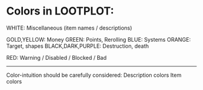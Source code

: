 


# Colors in LOOTPLOT:

WHITE: Miscellaneous (item names / descriptions)

GOLD,YELLOW: Money
GREEN: Points, Rerolling
BLUE: Systems
ORANGE: Target, shapes
BLACK,DARK,PURPLE: Destruction, death

RED: Warning / Disabled / Blocked / Bad



----


Color-intuition should be carefully considered:
Description colors
Item colors
